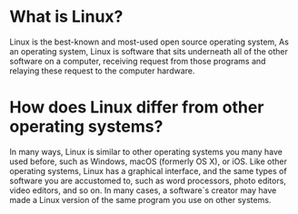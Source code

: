 # What is Linux?

Linux is the best-known and most-used open source operating system, As an operating system, Linux is software that sits underneath all of the other software on a computer, receiving request from those programs and relaying these request to the computer hardware.

# How does Linux differ from other operating systems?

In many ways, Linux is similar to other operating systems you many have used before, such as Windows, macOS (formerly OS X), or iOS. Like other operating systems, Linux has a graphical interface, and the same types of software  you are accustomed to, such as word processors, photo editors, video editors, and so on. In many cases, a software`s creator may have made a Linux version of the same program you use on other systems.
